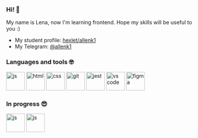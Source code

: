 ### Hi! 👋

My name is Lena, now I'm learning frontend. Hope my skills will be useful to you :)

- My student profile: [hexlet/allenk1](https://ru.hexlet.io/u/allenk1)
- My Telegram: [@allenk1](https://t.me/allenk1)

### Languages ​​and tools 🤓
<img src="https://cdn.jsdelivr.net/gh/devicons/devicon/icons/javascript/javascript-original.svg" title="js" width="50" height="50"/> <img src="https://cdn.jsdelivr.net/gh/devicons/devicon/icons/html5/html5-plain-wordmark.svg" title="html" width="50" height="50"/> <img src="https://cdn.jsdelivr.net/gh/devicons/devicon/icons/css3/css3-plain-wordmark.svg" title="css" width="50" height="50"/> <img src="https://cdn.jsdelivr.net/gh/devicons/devicon/icons/git/git-original.svg" title="git" width="50" height="50"/> <img src="https://cdn.jsdelivr.net/gh/devicons/devicon/icons/jest/jest-plain.svg" title="jest" width="50" height="50"/> <img src="https://cdn.jsdelivr.net/gh/devicons/devicon/icons/vscode/vscode-original.svg" title="vs code" width="50" height="50"/> <img src="https://cdn.jsdelivr.net/gh/devicons/devicon/icons/figma/figma-original.svg" title="figma" width="50" height="50"/>

### In progress 😎
<img src="https://cdn.jsdelivr.net/gh/devicons/devicon@latest/icons/typescript/typescript-original.svg" title="js" width="50" height="50"/> <img src="https://cdn.jsdelivr.net/gh/devicons/devicon@latest/icons/react/react-original.svg" title="js" width="50" height="50"/>
          

